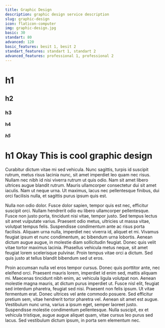 ```yaml
---
title: Graphic Design
description: graphic design service description
slug: graphic-design
icon: flaticon-computer
img: graphic-design.jpg
basic: 30
standart: 80
advanced: 120
basic_features: besit 1, besit 2
standart_features: standart 1, standart 2
advanced_features: professional 1, professional 2
---
```


# h1
## h2
### h3
#### h4
##### h5

# h1 Okay This is cool graphic design

Curabitur dictum vitae mi sed vehicula. Nunc sagittis, turpis id suscipit rutrum, metus risus lacinia nunc, sit amet imperdiet leo quam nec risus. Nullam nec nibh id nisi viverra rutrum ut quis odio. Nam sit amet libero ultrices augue blandit rutrum. Mauris ullamcorper consectetur dui sit amet iaculis. Nam ut neque urna. Ut maximus, lacus nec pellentesque finibus, dui orci facilisis nulla, et sagittis purus ipsum quis est.

Nulla non odio dolor. Fusce dolor sapien, tempor quis est nec, efficitur suscipit orci. Nullam hendrerit odio eu libero ullamcorper pellentesque. Fusce non justo porta, tincidunt nisi vitae, tempor justo. Sed tempus lectus sit amet vulputate varius. Praesent odio metus, ultricies ut massa vitae, volutpat tempus felis. Suspendisse condimentum ante ac risus porta facilisis. Aliquam urna nulla, imperdiet nec viverra id, aliquet et mi. Vivamus feugiat ipsum et nunc condimentum, ac bibendum urna lobortis. Aenean dictum augue augue, in molestie diam sollicitudin feugiat. Donec quis velit vitae tortor maximus lacinia. Phasellus vehicula metus neque, sit amet feugiat lorem scelerisque pulvinar. Proin tempus vitae orci a dictum. Sed quis justo at tellus blandit bibendum sed ut eros.

Proin accumsan nulla vel eros tempor cursus. Donec quis porttitor ante, nec eleifend orci. Praesent mauris lorem, imperdiet id enim sed, mattis aliquam mi. Maecenas tincidunt nibh enim, ac vehicula ligula volutpat non. Aenean molestie magna mauris, at dictum purus imperdiet ut. Fusce nisl elit, feugiat sed interdum pharetra, feugiat sed nisi. Praesent non felis ipsum. Ut vitae fermentum erat. Donec ultrices vel ante commodo posuere. Sed efficitur pretium sem, vitae hendrerit tortor pharetra vel. Aenean sit amet est augue. Vestibulum nunc urna, varius a ipsum eget, semper laoreet justo. Suspendisse molestie condimentum pellentesque. Nulla suscipit, ex et vehicula tristique, augue augue aliquet quam, vitae cursus leo purus sed lacus. Sed vestibulum dictum ipsum, in porta sem elementum nec.